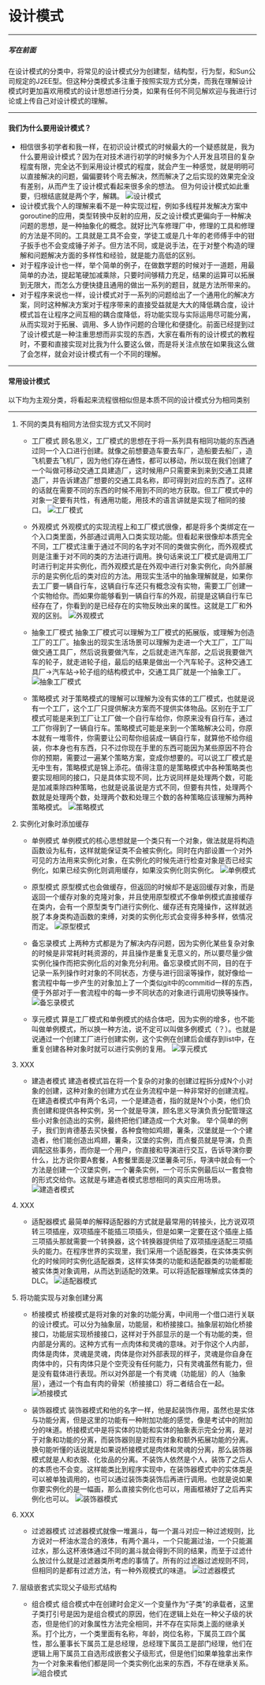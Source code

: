 # 设计模式
---
##### 写在前面
在设计模式的分类中，将常见的设计模式分为创建型，结构型，行为型，和Sun公司规定的J2EE型。但这种分类模式多注重于按照实现方式分类，而我在理解设计模式时更加喜欢用模式的设计思想进行分类，如果有任何不同见解欢迎与我进行讨论或上传自己对设计模式的理解。

---
#### 我们为什么要用设计模式？
- 相信很多初学者和我一样，在初识设计模式的时候最大的一个疑惑就是，我为什么要用设计模式？因为在对技术进行初学的时候多为个人开发且项目的复杂程度有限，完全达不到采用设计模式的程度，就会产生一种感觉，就是明明可以直接解决的问题，偏偏要转个弯去解决，然而解决了之后实现的效果完全没有差别，从而产生了设计模式看起来很多余的想法。
但为何设计模式如此重要，归根结底就是两个字，解耦。
![设计模式](./img/设计模式.gif)
- 设计模式我个人的理解来看不是一种实现过程，例如多线程并发解决方案中goroutine的应用，类型转换中反射的应用，反之设计模式更偏向于一种解决问题的思想，是一种抽象化的概念。就好比汽车修理厂中，修理的工具和修理的方法是不同的。工具就是工具不会变，学徒工或是几十年的老师傅手中的钳子扳手也不会变成锤子斧子。但方法不同，或是说手法，在于对整个构造的理解和问题解决方面的多样性和经验，就是能力高低的区别。
- 对于程序设计也一样，举个简单的例子，在做数学题的时候对于一道题，用最简单的办法，提起笔硬加减乘除，只要时间够精力充足，结果的运算可以拓展到无限大，而怎么方便快捷且通用的做出一系列的题目，就是方法所带来的。
- 对于程序来说也一样，设计模式对于一系列的问题给出了一个通用化的解决方案，同时这种解决方案对于程序带来的直接受益就是大大的降低耦合度，设计模式旨在让程序之间互相的耦合度降低，将功能实现与实际运用尽可能分离，从而实现对于拓展、调用、多人协作问题的合理化和便捷化。前面已经提到过了设计模式是一种注重思想而非实现的东西，大家在看所有的设计模式的教程时，不要和直接实现对比我为什么要这么做，而是将关注点放在如果我这么做了会怎样，就会对设计模式有一个不同的理解。

---
#### 常用设计模式
以下均为主观分类，将看起来流程很相似但是本质不同的设计模式分为相同类别

---
1. 不同的类具有相同方法但实现方式又不同时
	- 工厂模式
	  顾名思义，工厂模式的思想在于将一系列具有相同功能的东西通过同一个入口进行创建。就像之前想要造车要去车厂，造船要去船厂，造飞机要去飞机厂，因为他们存在通性，都可以移动，所以现在我们创建了一个叫做可移动交通工具建造厂，这时候用户只需要来到来到交通工具建造厂，并告诉建造厂想要的交通工具名称，即可得到对应的东西了。这样的话就在需要不同的东西的时候不用到不同的地方获取。但工厂模式中的对象一定要有共性，有通用功能，用技术的语言讲就是实现了相同的接口。
	  ![工厂模式](./img/工厂模式.png)
	
	- 外观模式
	  外观模式的实现流程上和工厂模式很像，都是将多个类绑定在一个入口类里面，外部通过调用入口类实现功能。但看起来很像却本质完全不同，工厂模式注重于通过不同的名字对不同的类做实例化，而外观模式则是注重于对不同的类的方法进行调用。换句话来说工厂模式是调用工厂时进行判定并实例化，而外观模式是在外观中进行对象实例化，向外部展示的是实例化后的类对应的方法。用现实生活中的抽象理解就是，如果你去工厂要一辆自行车，这辆自行车还只有概念没有实物，需要工厂创建一个实物给你。而如果你能够看到一辆自行车的外观，前提是这辆自行车已经存在了，你看到的是已经存在的实物反映出来的属性。这就是工厂和外观的区别。
	  ![外观模式](./img/外观模式.png)
	
	- 抽象工厂模式
	  抽象工厂模式可以理解为工厂模式的拓展版，或理解为创造工厂的工厂。抽象出的现实生活场景可以理解为走进一个大工厂，工厂叫做交通工具厂，然后说我要做汽车，之后就走进汽车部，之后说我要做汽车的轮子，就走进轮子组，最后的结果是做出一个汽车轮子。这种交通工具厂->汽车站->轮子组的结构模式中，交通工具厂就是一个抽象工厂。
	![抽象工厂模式](./img/抽象工厂模式.png)
	
	- 策略模式
	  对于策略模式的理解可以理解为没有实体的工厂模式，也就是说有一个工厂，这个工厂只提供解决方案而不提供实体物品。区别在于工厂模式可能是来到工厂让工厂做一个自行车给你，你原来没有自行车，通过工厂你得到了一辆自行车。策略模式可能是来到一个策略解决公司，你原本就有一堆零件，你需要让公司帮你组装成一辆自行车，就算他不给你组装，你本身也有东西，只不过你现在手里的东西可能因为某些原因不符合你的预期，需要过一遍某个策略方案，变成你想要的。可以说工厂模式是无中生有，策略模式是锦上添花。值得注意的是策略模式中各种策略类也要实现相同的接口，只是具体实现不同，比方说同样是处理两个数，可能是加减乘除四种策略，也就是说虽说是方式不同，但要有共性，处理两个数就是处理两个数，处理两个数和处理三个数的各种策略应该理解为两种策略模式。
	  ![策略模式](./img/策略模式.png)
	
2. 实例化对象时添加缓存
	- 单例模式
	  单例模式的核心思想就是一个类只有一个对象，做法就是将构造函数设为私有，这样就能保证类不会被实例化。同时在内部设置一个对外可见的方法用来实例化对象，在实例化的时候先进行检查对象是否已经实例化，如果已经实例化则调用缓存，如果没实例化则实例化。
	  ![单例模式](./img/单例模式.png)
	  
	- 原型模式
	  原型模式也会做缓存，但返回的时候却不是返回缓存对象，而是返回一个缓存对象的克隆对象，并且使用原型模式不像单例模式直接缓存在类内，会有一个原型类专门进行实例化、缓存还有克隆操作，这样就逃脱了本身类构造函数的束缚，对类的实例化形式会变得多种多样，依情况而定。
	  ![原型模式](./img/原型模式.png)
	  
	- 备忘录模式
	  上两种方式都是为了解决内存问题，因为实例化某些复杂对象的时候是非常耗时耗资源的，并且操作是重复无意义的，所以要尽量少做实例化操作而把实例化后的对象充分利用。备忘录模式则不同，目的在于记录一系列操作时对象的不同状态，方便与进行回滚等操作，就好像给一套流程中每一步产生的对象加上了一个类似git中的commitid一样的东西，便于外部对于一套流程中的每一步不同状态的对象进行调用切换等操作。
	  ![备忘录模式](./img/备忘录模式.png)
	  
	- 享元模式
	  算是工厂模式和单例模式的结合体吧，因为实例的增多，也不能叫做单例模式，所以换一种方法，说不定可以叫做多例模式（？）。也就是说通过一个创建工厂进行创建实例，这个实例在创建后会缓存到list中，在重复创建各种对象时就可以进行实例的复用。
	  ![享元模式](./img/享元模式.png)

3. XXX
	- 建造者模式
	  建造者模式旨在将一个复杂的对象的创建过程拆分成N个小对象的创建，这种对象的创建方式在业务流程中是一种非常好的创建流程。在建造者模式中有两个名词，一个是建造者，指的就是N个小类，他们负责创建和提供各种实例，另一个就是导演，顾名思义导演负责分配管理这些小对象创造出的实例，最终把他们建造成一个大对象。
	  举个简单的例子，我们到肯德基去买快餐，各种食物如鸡翅，薯条，汉堡就是一个个建造者，他们能创造出鸡翅，薯条，汉堡的实例，而点餐员就是导演，负责调配这些事务，而你是一个用户，你直接和导演进行交互，告诉导演你要什么，比方说你要A套餐，A套餐里面是汉堡薯条可乐，导演中就会有一个方法是创建一个汉堡实例，一个薯条实例，一个可乐实例最后以一套食物的形式交给你。这就是与建造者模式思想相同的真实应用场景。
	  ![建造者模式](./img/建造者模式.png)
	
4. XXX
	- 适配器模式
	  最简单的解释适配器的方式就是最常用的转接头，比方说双项转三项插座，双项插座不能插三项插头，但是如果一定要在这个插座上插三项插头那就需要一个转换器，这个转换器提供给了双项插座适配三项插头的能力。在程序世界的实现里，我们采用一个适配器类，在实体类实例化的时候同时实例化适配器类，这样实体类的功能和适配器类的功能都能被实体类对象调用，从而达到适配的效果。可以将适配器理解成实体类的DLC。
	  ![适配器模式](./img/适配器模式.png)

5. 将功能实现与对象创建分离
	- 桥接模式
	  桥接模式是将对象的对象的功能分离，中间用一个借口进行关联的设计模式。可以分为抽象层，功能层，和桥接接口。抽象层初始化桥接接口，功能层实现桥接接口，这样对于外部显示的是一个有功能的类，但内部是分离的。这种方式有一点肉体和灵魂的意味。对于你这个人内部，肉体是肉体，灵魂是灵魂，肉体是你对外部表现的样子，灵魂是你自身在肉体中的，只有肉体只是个空壳没有任何能力，只有灵魂虽然有能力，但是没有载体进行表现。所以对外部是一个有灵魂（功能层）的人（抽象层），通过一个有血有肉的骨架（桥接接口）将二者结合在一起。
	  ![桥接模式](./img/桥接模式.png)
	  
	- 装饰器模式
	  装饰器模式和他的名字一样，他是起装饰作用，虽然也是实体与功能分离，但是这里的功能有一种附加功能的感觉，像是考试中的附加分的味道。桥接模式中是将实体的功能和实体的抽象表示完全分离，是对于对象和功能的分离，而装饰器则是对现有对象和额外拓展功能的分离。换句能听懂的话说就是如果说桥接模式是肉体和灵魂的分离，那么装饰器模式就是人和衣服、化妆品的分离。不装饰人依然是个人，装饰了之后人的本质也不会变。这样能类比到程序实现中，在装饰器模式中的实体类是可以被单独调用的，也可以通过装饰类装饰后再进行调用。也就是说如果你要实例化的是一幅画，那么直接实例化也可以，用画框裱好了之后再实例化也可以。
	  ![装饰器模式](./img/装饰器模式.png)
	
6. XXX
	- 过滤器模式
	  过滤器模式就像一堆漏斗，每一个漏斗对应一种过滤规则，比方说对一杯油水混合的液体，有两个漏斗，一个只能漏过油，一个只能漏过水，那么这杯液体通过不同的漏斗就会得到不同的结果，而至于过滤什么放过什么就是过滤器类所考虑的事情了。所有的过滤器过滤规则不同，但相同的是都有过滤方法，有一种外观模式的味道。
	  ![过滤器模式](./img/过滤器模式.png)
	
7. 层级嵌套式实现父子级形式结构
	- 组合模式
	  组合模式中在创建时会定义一个变量作为“子类”的承载者，这里子类打引号是因为是组合模式的原因，他们在逻辑上处在一种父子级的状态，但是他们的对象属性方法完全相同，并不存在实际类上面的继承关系。打个比方，一个类里面有名称，年龄，岗位名称，下属员工四个属性，那么董事长下属员工是总经理，总经理下属员工是部门经理，他们在逻辑上用下属员工自选形成嵌套父子级形式，但是他们如果单独拿出来作为一个对象来看他们都是同一个类实例化出来的东西，不存在继承关系。
	  ![组合模式](./img/组合模式.png)